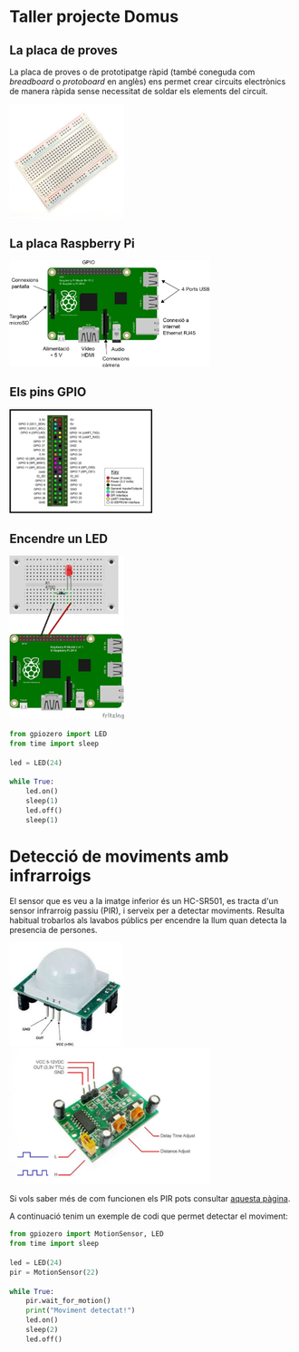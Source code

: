 
# Taller projecte Domus

## La placa de proves

La placa de proves o de prototipatge ràpid (també coneguda com *breadboard* o *protoboard* en anglès) ens permet crear circuits electrònics de manera ràpida sense necessitat de soldar els elements del circuit.

<img src="img/protoboard.jpg" style="centered" width="40%">

## La placa Raspberry Pi

<img src="img/RPi_2b.png" style="centered" width="70%">

## Els pins GPIO

<img src="img/gpio_board.jpeg" style="centered" width="50%">


## Encendre un LED

<img src="img/led_blink_esquema_bb.png" style="centered" width="40%">



```python
from gpiozero import LED
from time import sleep

led = LED(24)

while True:
    led.on()
    sleep(1)
    led.off()
    sleep(1)
```

# Detecció de moviments amb infrarroigs


El sensor que es veu a la imatge inferior és un HC-SR501, es tracta d'un sensor infrarroig passiu (PIR), i serveix per a detectar moviments. Resulta habitual trobarlos als lavabos públics per encendre la llum quan detecta la presencia de persones.

<img src="img/PIR_1.jpeg" style="centered" width="40%">

<img src="img/PIR_2.jpg" style="centered" width="70%">


Si vols saber més de com funcionen els PIR pots consultar <a href="https://learn.adafruit.com/pir-passive-infrared-proximity-motion-sensor/how-pirs-work" target="_blank">aquesta pàgina</a>.

A continuació tenim un exemple de codi que permet detectar el moviment:


```python
from gpiozero import MotionSensor, LED
from time import sleep

led = LED(24)
pir = MotionSensor(22)

while True:
    pir.wait_for_motion()
    print("Moviment detectat!")
    led.on()
    sleep(2)
    led.off()
```
